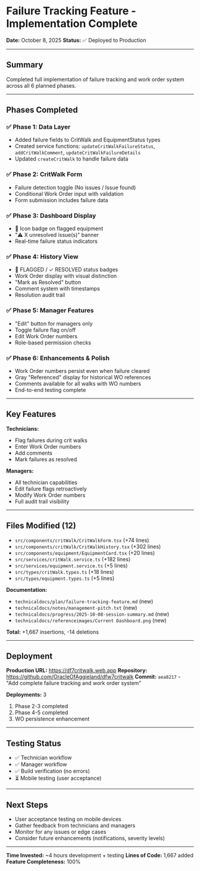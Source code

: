 # Failure Tracking Feature - Implementation Complete
**Date:** October 8, 2025
**Status:** ✅ Deployed to Production

---

## Summary
Completed full implementation of failure tracking and work order system across all 6 planned phases.

---

## Phases Completed

### ✅ Phase 1: Data Layer
- Added failure fields to CritWalk and EquipmentStatus types
- Created service functions: `updateCritWalkFailureStatus`, `addCritWalkComment`, `updateCritWalkFailureDetails`
- Updated `createCritWalk` to handle failure data

### ✅ Phase 2: CritWalk Form
- Failure detection toggle (No issues / Issue found)
- Conditional Work Order input with validation
- Form submission includes failure data

### ✅ Phase 3: Dashboard Display
- 🚨 Icon badge on flagged equipment
- "⚠️ X unresolved issue(s)" banner
- Real-time failure status indicators

### ✅ Phase 4: History View
- 🚨 FLAGGED / ✓ RESOLVED status badges
- Work Order display with visual distinction
- "Mark as Resolved" button
- Comment system with timestamps
- Resolution audit trail

### ✅ Phase 5: Manager Features
- "Edit" button for managers only
- Toggle failure flag on/off
- Edit Work Order numbers
- Role-based permission checks

### ✅ Phase 6: Enhancements & Polish
- Work Order numbers persist even when failure cleared
- Gray "Referenced" display for historical WO references
- Comments available for all walks with WO numbers
- End-to-end testing complete

---

## Key Features

**Technicians:**
- Flag failures during crit walks
- Enter Work Order numbers
- Add comments
- Mark failures as resolved

**Managers:**
- All technician capabilities
- Edit failure flags retroactively
- Modify Work Order numbers
- Full audit trail visibility

---

## Files Modified (12)
- `src/components/critWalk/CritWalkForm.tsx` (+74 lines)
- `src/components/critWalk/CritWalkHistory.tsx` (+302 lines)
- `src/components/equipment/EquipmentCard.tsx` (+20 lines)
- `src/services/critWalk.service.ts` (+182 lines)
- `src/services/equipment.service.ts` (+5 lines)
- `src/types/critWalk.types.ts` (+18 lines)
- `src/types/equipment.types.ts` (+5 lines)

**Documentation:**
- `technicaldocs/plan/failure-tracking-feature.md` (new)
- `technicaldocs/notes/management-pitch.txt` (new)
- `technicaldocs/progress/2025-10-08-session-summary.md` (new)
- `technicaldocs/referenceimages/Current Dashboard.png` (new)

**Total:** +1,667 insertions, -14 deletions

---

## Deployment

**Production URL:** https://df7critwalk.web.app
**Repository:** https://github.com/OracleOfAggieland/dfw7critwalk
**Commit:** `aea8217` - "Add complete failure tracking and work order system"

**Deployments:** 3
1. Phase 2-3 completed
2. Phase 4-5 completed
3. WO persistence enhancement

---

## Testing Status
- ✅ Technician workflow
- ✅ Manager workflow
- ✅ Build verification (no errors)
- ⏳ Mobile testing (user acceptance)

---

## Next Steps
- User acceptance testing on mobile devices
- Gather feedback from technicians and managers
- Monitor for any issues or edge cases
- Consider future enhancements (notifications, severity levels)

---

**Time Invested:** ~4 hours development + testing
**Lines of Code:** 1,667 added
**Feature Completeness:** 100%
